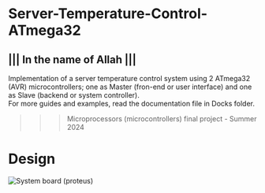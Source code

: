 # Server-Temperature-Control-ATmega32 

||| In the name of Allah ||| </br >
----------------------------
Implementation of a server temperature control system using 2 ATmega32 (AVR) microcontrollers; one as Master (fron-end or user interface) and one as Slave (backend or system controller).</br > 
For more guides and examples, read the documentation file in Docks folder.</br > 
>>> Microprocessors (microcontrollers) final project - Summer 2024
# Design
![System board (proteus)](https://github.com/user-attachments/assets/ae1eeb91-701d-4d43-a2e4-07f00f3e4659) 
